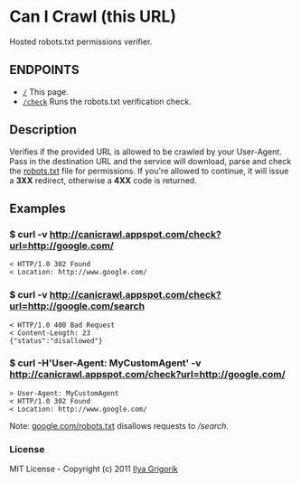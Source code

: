 # Can I Crawl (this URL)

Hosted robots.txt permissions verifier.

## ENDPOINTS

- [`/`](http://canicrawl.appspot.com/) This page.
- [`/check`](http://canicrawl.appspot.com/check) Runs the robots.txt verification check.

## Description

Verifies if the provided URL is allowed to be crawled by your User-Agent. Pass in the destination URL and the service will download, parse and check the [robots.txt](http://www.robotstxt.org/) file for permissions. If you're allowed to continue, it will issue a **3XX** redirect, otherwise a **4XX** code is returned.

## Examples

### $ curl -v http://canicrawl.appspot.com/check?url=http://google.com/
	< HTTP/1.0 302 Found
	< Location: http://www.google.com/

### $ curl -v http://canicrawl.appspot.com/check?url=http://google.com/search
	< HTTP/1.0 400 Bad Request
	< Content-Length: 23
	{"status":"disallowed"}

### $ curl -H'User-Agent: MyCustomAgent' -v http://canicrawl.appspot.com/check?url=http://google.com/
	> User-Agent: MyCustomAgent
	< HTTP/1.0 302 Found
	< Location: http://www.google.com/

Note: [google.com/robots.txt](http://google.com/robots.txt) disallows requests to _/search_.

### License

MIT License - Copyright (c) 2011 [Ilya Grigorik](http://www.igvita.com/)
